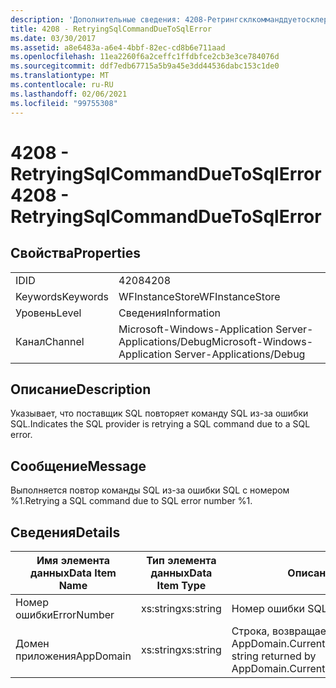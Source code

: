 ```yaml
---
description: 'Дополнительные сведения: 4208-Ретрингсклкомманддуетосклеррор'
title: 4208 - RetryingSqlCommandDueToSqlError
ms.date: 03/30/2017
ms.assetid: a8e6483a-a6e4-4bbf-82ec-cd8b6e711aad
ms.openlocfilehash: 11ea2260f6a2ceffc1ffdbfce2cb3e3ce784076d
ms.sourcegitcommit: ddf7edb67715a5b9a45e3dd44536dabc153c1de0
ms.translationtype: MT
ms.contentlocale: ru-RU
ms.lasthandoff: 02/06/2021
ms.locfileid: "99755308"
---
```

# <a name="4208---retryingsqlcommandduetosqlerror"></a><span data-ttu-id="9a97b-103">4208 - RetryingSqlCommandDueToSqlError</span><span class="sxs-lookup"><span data-stu-id="9a97b-103">4208 - RetryingSqlCommandDueToSqlError</span></span>

## <a name="properties"></a><span data-ttu-id="9a97b-104">Свойства</span><span class="sxs-lookup"><span data-stu-id="9a97b-104">Properties</span></span>  
  
|||  
|-|-|  
|<span data-ttu-id="9a97b-105">ID</span><span class="sxs-lookup"><span data-stu-id="9a97b-105">ID</span></span>|<span data-ttu-id="9a97b-106">4208</span><span class="sxs-lookup"><span data-stu-id="9a97b-106">4208</span></span>|  
|<span data-ttu-id="9a97b-107">Keywords</span><span class="sxs-lookup"><span data-stu-id="9a97b-107">Keywords</span></span>|<span data-ttu-id="9a97b-108">WFInstanceStore</span><span class="sxs-lookup"><span data-stu-id="9a97b-108">WFInstanceStore</span></span>|  
|<span data-ttu-id="9a97b-109">Уровень</span><span class="sxs-lookup"><span data-stu-id="9a97b-109">Level</span></span>|<span data-ttu-id="9a97b-110">Сведения</span><span class="sxs-lookup"><span data-stu-id="9a97b-110">Information</span></span>|  
|<span data-ttu-id="9a97b-111">Канал</span><span class="sxs-lookup"><span data-stu-id="9a97b-111">Channel</span></span>|<span data-ttu-id="9a97b-112">Microsoft-Windows-Application Server-Applications/Debug</span><span class="sxs-lookup"><span data-stu-id="9a97b-112">Microsoft-Windows-Application Server-Applications/Debug</span></span>|  
  
## <a name="description"></a><span data-ttu-id="9a97b-113">Описание</span><span class="sxs-lookup"><span data-stu-id="9a97b-113">Description</span></span>  

 <span data-ttu-id="9a97b-114">Указывает, что поставщик SQL повторяет команду SQL из-за ошибки SQL.</span><span class="sxs-lookup"><span data-stu-id="9a97b-114">Indicates the SQL provider is retrying a SQL command due to a SQL error.</span></span>  
  
## <a name="message"></a><span data-ttu-id="9a97b-115">Сообщение</span><span class="sxs-lookup"><span data-stu-id="9a97b-115">Message</span></span>  

 <span data-ttu-id="9a97b-116">Выполняется повтор команды SQL из-за ошибки SQL с номером %1.</span><span class="sxs-lookup"><span data-stu-id="9a97b-116">Retrying a SQL command due to SQL error number %1.</span></span>  
  
## <a name="details"></a><span data-ttu-id="9a97b-117">Сведения</span><span class="sxs-lookup"><span data-stu-id="9a97b-117">Details</span></span>  
  
|<span data-ttu-id="9a97b-118">Имя элемента данных</span><span class="sxs-lookup"><span data-stu-id="9a97b-118">Data Item Name</span></span>|<span data-ttu-id="9a97b-119">Тип элемента данных</span><span class="sxs-lookup"><span data-stu-id="9a97b-119">Data Item Type</span></span>|<span data-ttu-id="9a97b-120">Описание</span><span class="sxs-lookup"><span data-stu-id="9a97b-120">Description</span></span>|  
|--------------------|--------------------|-----------------|  
|<span data-ttu-id="9a97b-121">Номер ошибки</span><span class="sxs-lookup"><span data-stu-id="9a97b-121">ErrorNumber</span></span>|<span data-ttu-id="9a97b-122">xs:string</span><span class="sxs-lookup"><span data-stu-id="9a97b-122">xs:string</span></span>|<span data-ttu-id="9a97b-123">Номер ошибки SQL.</span><span class="sxs-lookup"><span data-stu-id="9a97b-123">The SQL error number.</span></span>|  
|<span data-ttu-id="9a97b-124">Домен приложения</span><span class="sxs-lookup"><span data-stu-id="9a97b-124">AppDomain</span></span>|<span data-ttu-id="9a97b-125">xs:string</span><span class="sxs-lookup"><span data-stu-id="9a97b-125">xs:string</span></span>|<span data-ttu-id="9a97b-126">Строка, возвращаемая AppDomain.CurrentDomain.FriendlyName.</span><span class="sxs-lookup"><span data-stu-id="9a97b-126">The string returned by AppDomain.CurrentDomain.FriendlyName.</span></span>|
